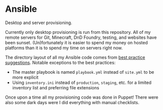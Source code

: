 # Ansible

Desktop and server provisioning.

Currently only desktop provisioning is run from this repository.
All of my remote servers for Git, Minecraft, DnD Foundry, testing, and websites have been sunset.
(Un)fortunately it is easier to spend my money on hosted platforms than it is to spend my time on servers right now.

The directory layout of all my Ansible code comes from [best practice suggestions](https://docs.ansible.com/ansible/2.8/user_guide/playbooks_best_practices.html#directory-layout).
Notable exceptions to the best practices:
- The master playbook is named `playbook.yml` instead of `site.yml` to be more explicit
- Using `inventory.ini` instead of `production`, `staging`, etc. for a limited inventory list and preferring file extensions

Once upon a time all my provisioning code was done in Puppet!
There were also some dark days were I did everything with manual checklists.


